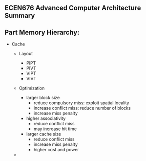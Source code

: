 ECEN676 Advanced Computer Architecture Summary
---

Part Memory Hierarchy: 
---
- Cache 
    - Layout
        - PIPT
        - PIVT
        - VIPT
        - VIVT
    - Optimization
        - larger block size
            - reduce compulsory miss: exploit spatial locality 
            - increase conflict miss: reduce number of blocks
            - increase miss penalty
        - higher associativity
            - reduce conflict miss
            - may increase hit time
        - larger cache size
            - reduce conflict miss
            - increase miss penalty
            - higher cost and power
        
    - 